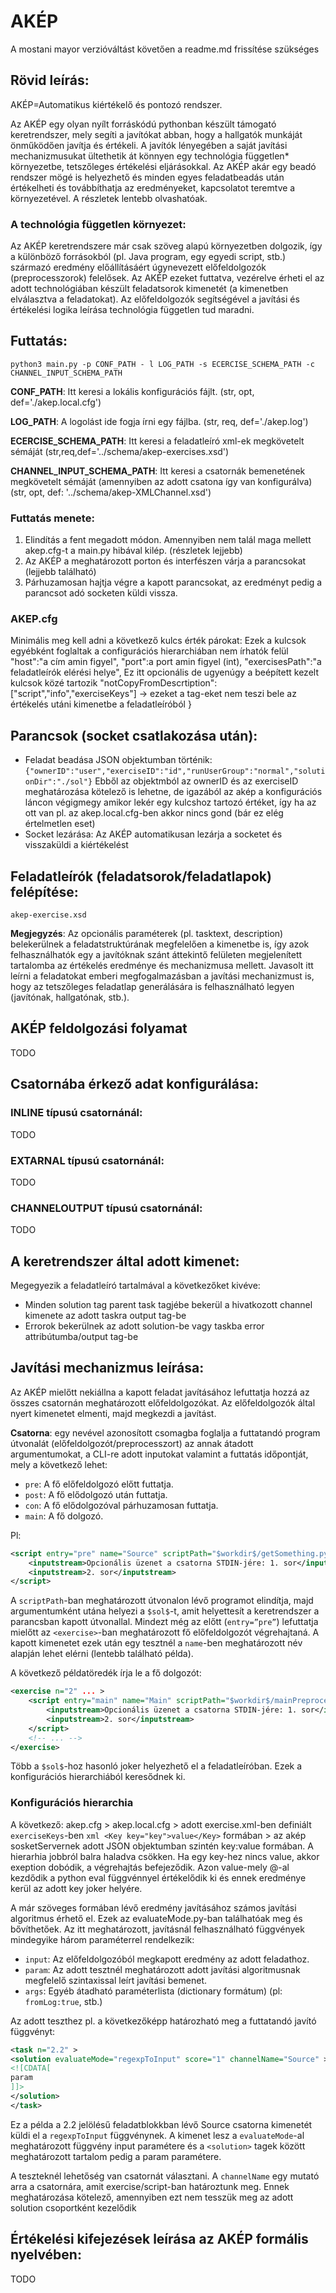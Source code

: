 # AKÉP
A mostani mayor verzióváltást követően a readme.md frissítése szükséges
 
## Rövid leírás:
AKÉP=Automatikus kiértékelő és pontozó rendszer.

Az AKÉP egy olyan nyílt forráskódú pythonban készült támogató keretrendszer, mely segíti a javítókat abban, hogy a hallgatók munkáját önműködően javítja és értékeli. A javítók lényegében a saját javítási mechanizmusukat ültethetik át könnyen egy technológia független\* környezetbe, tetszőleges értékelési eljárásokkal. Az AKÉP akár egy beadó rendszer mögé is helyezhető és minden egyes feladatbeadás után értékelheti és továbbíthatja az eredményeket, kapcsolatot teremtve a környezetével. A részletek lentebb olvashatóak.

### A technológia független környezet:
Az AKÉP keretrendszere már csak szöveg alapú környezetben dolgozik, így a különböző forrásokból (pl. Java program, egy egyedi script, stb.) származó eredmény előállításáért úgynevezett előfeldolgozók \(preprocesszorok\) felelősek. Az AKÉP ezeket futtatva, vezérelve érheti el az adott technológiában készült feladatsorok kimenetét \(a kimenetben elválasztva a feladatokat\). Az előfeldolgozók segítségével a javítási és értékelési logika leírása technológia független tud maradni.

## Futtatás:

```shell
python3 main.py -p CONF_PATH - l LOG_PATH -s ECERCISE_SCHEMA_PATH -c CHANNEL_INPUT_SCHEMA_PATH
```

**CONF_PATH**: Itt keresi a lokális konfigurációs fájlt. \(str, opt, def='./akep.local.cfg'\)

**LOG_PATH**: A logolást ide fogja írni egy fájlba. \(str, req, def='./akep.log'\)

**ECERCISE_SCHEMA_PATH**: Itt keresi a feladatleíró xml-ek megkövetelt sémáját \(str,req,def='../schema/akep-exercises.xsd'\)

**CHANNEL_INPUT_SCHEMA_PATH**: Itt keresi a csatornák bemenetének megkövetelt sémáját (amennyiben az adott csatona így van konfigurálva)\(str, opt, def: '../schema/akep-XMLChannel.xsd'\)

### Futtatás menete:
1.	Elindítás a fent megadott módon. Amennyiben nem talál maga mellett akep.cfg-t a main.py hibával kilép. (részletek lejjebb)
2.	Az AKÉP a meghatározott porton és interfészen várja a parancsokat (lejjebb található)
3.	Párhuzamosan hajtja végre a kapott parancsokat, az eredményt pedig a parancsot adó socketen küldi vissza.

### AKEP.cfg
Minimális meg kell adni a következő kulcs érték párokat: Ezek a kulcsok egyébként foglaltak a configurációs hierarchiában nem írhatók felül
"host":"a cím amin figyel",
"port":a port amin figyel (int),
"exercisesPath":"a feladatleírók elérési helye",
Ez itt opcionális de ugyenúgy a beépített kezelt kulcsok közé tartozik
"notCopyFromDescrtiption":["script","info","exerciseKeys"] -> ezeket a tag-eket nem teszi bele az értékelés utáni kimenetbe a feladatleíróból
}

## Parancsok (socket csatlakozása után):
-	Feladat beadása JSON objektumban történik:
	`{"ownerID":"user","exerciseID":"id","runUserGroup":"normal","solutionDir":"./sol"}`
	Ebből az objektmból az ownerID és az exerciseID meghatározása kötelező is lehetne, de igazából az akép a konfigurációs láncon végigmegy amikor lekér egy kulcshoz tartozó értéket, így ha az ott van pl. az akep.local.cfg-ben akkor nincs gond (bár ez elég értelmetlen eset)
-	Socket lezárása: Az AKÉP automatikusan lezárja a socketet és visszaküldi a kiértékelést

## Feladatleírók (feladatsorok/feladatlapok) felépítése:
`akep-exercise.xsd`

**Megjegyzés**: Az opcionális paraméterek (pl. tasktext, description) belekerülnek a feladatstruktúrának megfelelően a kimenetbe is, így azok felhasználhatók egy a javítóknak szánt áttekintő felületen megjelenített tartalomba az értékelés eredménye és mechanizmusa mellett. Javasolt itt leírni a feladatokat emberi megfogalmazásban a javítási mechanizmust is, hogy az tetszőleges feladatlap generálására is felhasználható legyen (javítónak, hallgatónak, stb.).

## AKÉP feldolgozási folyamat
TODO

## Csatornába érkező adat konfigurálása:

### INLINE típusú csatornánál:
TODO

### EXTARNAL típusú csatornánál:
TODO

### CHANNELOUTPUT típusú csatornánál:
TODO

## A keretrendszer által adott kimenet:
Megegyezik a feladatleíró tartalmával a következőket kivéve:
- Minden solution tag parent task tagjébe bekerül a hivatkozott channel kimenete az adott taskra output tag-be
- Errorok bekerülnek az adott solution-be vagy taskba error attribútumba/output tag-be

## Javítási mechanizmus leírása:
Az AKÉP mielőtt nekiállna a kapott feladat javításához lefuttatja hozzá az összes csatornán meghatározott előfeldolgozókat. Az előfeldolgozók által nyert kimenetet elmenti, majd megkezdi a javítást. 

**Csatorna**: egy nevével azonosított csomagba foglalja a futtatandó program útvonalát (előfeldolgozót/preprocesszort) az annak átadott argumentumokat, a CLI-re adott inputokat valamint a futtatás időpontját, mely a következő lehet:
-	`pre`: A fő előfeldolgozó előtt futtatja.
-	`post`: A fő elődolgozó után futtatja.
-	`con`: A fő elődolgozóval párhuzamosan futtatja.
-	`main`: A fő dolgozó.

Pl:
```xml
<script entry="pre" name="Source" scriptPath="$workdir$/getSomething.py" arguments="-E $sol$">
	<inputstream>Opcionális üzenet a csatorna STDIN-jére: 1. sor</inputstream>
	<inputstream>2. sor</inputstream>
</script>
```

A `scriptPath`-ban meghatározott útvonalon lévő programot elindítja, majd argumentumként utána helyezi a `$sol$`-t, amit helyettesít a keretrendszer a parancsban kapott útvonallal. Mindezt még az előtt (`entry=”pre”`) lefuttatja mielőtt az `<exercise>`-ban meghatározott fő előfeldolgozót végrehajtaná. A kapott kimenetet ezek után egy tesztnél a `name`-ben meghatározott név alapján lehet elérni (lentebb található példa). 

A következő példatöredék írja le a fő dolgozót:
```xml
<exercise n="2" ... >
	<script entry="main" name="Main" scriptPath="$workdir$/mainPreprocessorForLab2.py" arguments="-E $sol$">
		<inputstream>Opcionális üzenet a csatorna STDIN-jére: 1. sor</inputstream>
		<inputstream>2. sor</inputstream>
	</script>
	<!-- ... -->
</exercise>
```

Több a `$sol$`-hoz hasonló joker helyezhető el a feladatleíróban. Ezek a konfigurációs hierarchiából keresődnek ki.

### Konfigurációs hierarchia
A következő: akep.cfg > akep.local.cfg > adott exercise.xml-ben definiált `exerciseKeys`-ben ```xml <Key key="key">value</Key>``` formában > az akép sosketServernek adott JSON objektumban szintén key:value formában.
A hierarhia jobbról balra haladva csökken. Ha egy key-hez nincs value, akkor exeption dobódik, a végrehajtás befejeződik.
Azon value-mely @-al kezdődik a python eval függvénnyel értékelődik ki és ennek eredménye kerül az adott key joker helyére.

A már szöveges formában lévő eredmény javításához számos javítási algoritmus érhető el. Ezek az evaluateMode.py-ban találhatóak meg és bővíthetőek. Az itt meghatározott, javításnál felhasználható függvények mindegyike három paraméterrel rendelkezik:
-	`input`: Az előfeldolgozóból megkapott eredmény az adott feladathoz.
-	`param`: Az adott tesztnél meghatározott adott javítási algoritmusnak megfelelő szintaxissal leírt javítási bemenet.
-	`args`: Egyéb átadható paraméterlista (dictionary formátum) (pl: `fromLog:true`, stb.)

Az adott teszthez pl. a következőképp határozható meg a futtatandó javító függvényt:
```xml
<task n="2.2" >
<solution evaluateMode="regexpToInput" score="1" channelName="Source" >
<![CDATA[
param
]]>
</solution>
</task>
```

Ez a példa a 2.2 jelölésű feladatblokkban lévő Source csatorna kimenetét küldi el a `regexpToInput` függvénynek. A kimenet lesz a `evaluateMode`-al meghatározott függvény input paramétere és a `<solution>` tagek között meghatározott tartalom pedig a param paramétere.

A teszteknél lehetőség van csatornát választani. A `channelName` egy mutató arra a csatornára, amit exercise/script-ban határoztunk meg. Ennek meghatározása kötelező, amennyiben ezt nem tesszük meg az adott solution csoportként kezelődik

## Értékelési kifejezések leírása az AKÉP formális nyelvében:
TODO
